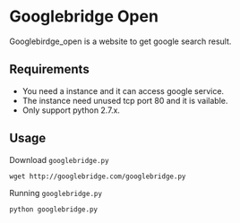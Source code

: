 <h1>Googlebridge Open </h1>
Googlebirdge_open is a website to get google search result.


<h2>Requirements</h2>

- You need a instance and it can access google service.
- The instance need unused tcp port 80 and it is vailable.
- Only support python 2.7.x.

<h2>Usage</h2>

Download `googlebridge.py`

`wget http://googlebridge.com/googlebridge.py`

Running `googlebridge.py`

`python googlebridge.py`
